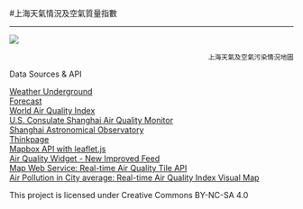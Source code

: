 #上海天氣情況及空氣質量指數

-----

[![](https://ww2.sinaimg.cn/large/6d9bd6a5gw1fbakcy1mufj20l50hbwpe.jpg)](http://sh.ky0n.xyz/map)
<div align="right"> <sup>上海天氣及空氣污染情況地圖</sup></div>

Data Sources & API

[Weather Underground](https://www.wunderground.com)  
[Forecast](https://forecast.io)  
[World Air Quality Index](https://aqicn.org)  
[U.S. Consulate Shanghai Air Quality Monitor](http://shanghai.usembassy-china.org.cn/airmonitor.html)  
[Shanghai Astronomical Observatory](http://ftp.astron.ac.cn/index.php?lang=en)  
[Thinkpage](https://www.thinkpage.cn/)  
[Mapbox API with leaflet.js](http://leafletjs.com/reference.html#tilelayer)  
[Air Quality Widget - New Improved Feed](https://aqicn.org/faq/2015-07-28/air-quality-widget-new-improved-feed/)  
[Map Web Service: Real-time Air Quality Tile API](https://aqicn.org/faq/2015-09-18/map-web-service-real-time-air-quality-tile-api/)  
[Air Pollution in City average: Real-time Air Quality Index Visual Map](https://aqicn.org/map/shanghai/quanshipingjun/)

This project is licensed under Creative Commons BY-NC-SA 4.0
